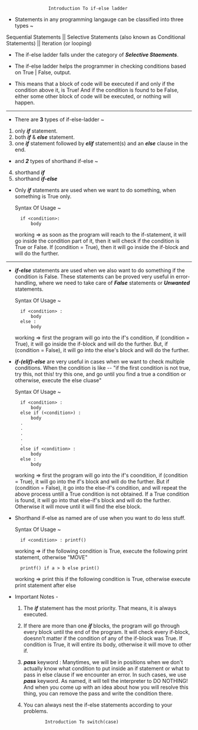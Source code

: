                     Introduction To if-else ladder
* Statements in any programming langauge can be classified into three types ~ 

Sequential Statements || Selective Statements (also known as Conditional Statements) || Iteration (or looping)

* The if-else ladder falls under the category of **_Selective Staements_**.

* The if-else ladder helps the programmer in checking conditions based on True | False, output.

* This means that a block of code will be executed if and only if the condition above it, is True! And if the condition is found to be False, either some other block of code will be executed, or nothing will happen.
------------------------------------------

* There are **__3__** types of if-else-ladder ~

01. only **_if_** statement.
02. both **_if_** & **_else_** statement.
03. one **_if_** statement followed by **_elif_** statement(s) and an **_else_** clause in the end.

* and **_2_** types of shorthand if-else ~

04. shorthand **_if_**
05. shorthand **_if-else_**

* Only **_if_** statements are used when we want to do something, when something is True only.

    Syntax Of Usage ~
    
        if <condition>:
            body

    working => as soon as the program will reach to the if-statement, it will go inside the condition part of it, then it will check if the condition is True or False. If (condition = True), then it will go inside the if-block and will do the further.
------------------------------------------
* **_if-else_** statements are used when we also want to do something if the condition is False.
    These statements can be proved very useful in error-handling, where we need to take care of **_False_** statements or **_Unwanted_** statements.

    Syntax Of Usage ~

        if <condition> :
            body
        else :
            body

    working => first the program will go into the if's condition, if (condition = True), it will go inside the if-block and will do the further. But, if (condition = False), it will go into the else's block and will do the further.

* **_if-(elif)-else_** are very useful in cases when we want to check multiple conditions. When the condition is like -- "if the first condition is not true, try this, not this! try this one, and go until you find a true a condition or otherwise, execute the else cluase"

    Syntax Of Usage ~

        if <condition> :
            body
        else if (<condition>) :
            body
        .
        .
        .
        .
        .
        else if <condition> :
            body
        else :
            body

    working => first the program will go into the if's coondition, if (condition = True), it will go into the if's block and will do the further. But if (condition = False), it go into the else-if's condition, and will repeat the above process untill a True condition is not obtained. If a True condition is found, it will go into that else-if's block and will do the further. Otherwise it will move until it will find the else block.

* Shorthand if-else as named are of use when you want to do less stuff.

    Syntax Of Usage ~

        if <condition> : printf()

    working => if the following condition is True, execute the following print statement, otherwise "MOVE"

        printf() if a > b else print()

    working => print this if the following condition is True, otherwise execute print statement after else

* Important Notes - 
    
    01. The **_if_** statement has the most priority. That means, it is always executed.

    02. If there are more than one **_if_** blocks, the program will go through every block until the end of the program. It will check every if-block, doesnn't matter if the condition of any of the if-block was True. If condition is True, it will entire its body, otherwise it will move to other if.

    03. **_pass_** keyword :
        Manytimes, we will be in positions when we don't actually know what condition to put inside an if statement or what to pass in else clause if we encounter an error. In such cases, we use **_pass_** keyword. As named, it will tell the interpreter to DO NOTHING! And when you come up with an idea about how you will resolve this thing, you can remove the pass and write the condition there.

    04. You can always nest the if-else statements according to your problems.



                    Introduction To switch(case)